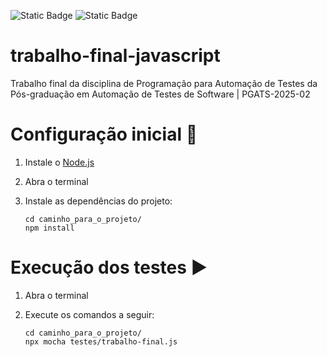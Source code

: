 ![Static Badge](https://img.shields.io/badge/Mocha-8d6748?style=for-the-badge&logo=mocha&logoColor=white&link=https%3A%2F%2Fmochajs.org%2F) ![Static Badge](https://img.shields.io/badge/Node.js-43853D?style=for-the-badge&logo=node.js&logoColor=white&link=https%3A%2F%2Fnodejs.org%2Fen%2Fdownload)


# trabalho-final-javascript

Trabalho final da disciplina de Programação para Automação de Testes da Pós-graduação em Automação de Testes de Software | PGATS-2025-02


# Configuração inicial :hammer:

1. Instale o [Node.js](https://nodejs.org/en/download)
2. Abra o terminal
3. Instale as dependências do projeto:

    ```
    cd caminho_para_o_projeto/
    npm install
    ```


# Execução dos testes :arrow_forward:

1. Abra o terminal
2. Execute os comandos a seguir:

    ```
    cd caminho_para_o_projeto/
    npx mocha testes/trabalho-final.js
    ```